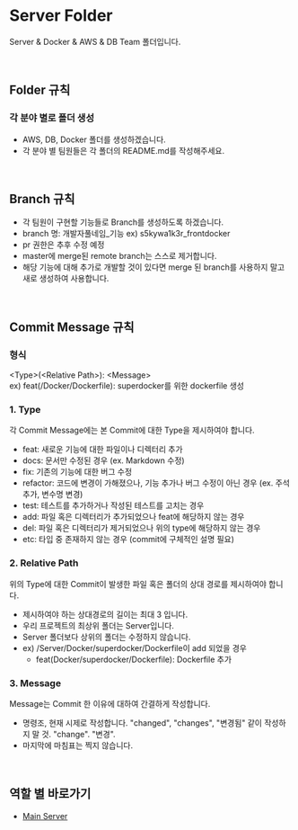 # Server Folder

Server & Docker & AWS & DB Team 폴더입니다.

<br>

## Folder 규칙

### 각 분야 별로 폴더 생성

-   AWS, DB, Docker 폴더를 생성하겠습니다.
-   각 분야 별 팀원들은 각 폴더의 README.md를 작성해주세요.

<br>

## Branch 규칙

-   각 팀원이 구현할 기능들로 Branch를 생성하도록 하겠습니다.
-   branch 명: 개발자풀네임\_기능 ex) s5kywa1k3r_frontdocker
-   pr 권한은 추후 수정 예정
-   master에 merge된 remote branch는 스스로 제거합니다.
-   해당 기능에 대해 추가로 개발할 것이 있다면 merge 된 branch를 사용하지 말고 새로 생성하여 사용합니다.

<br>

## Commit Message 규칙

### 형식

\<Type>(\<Relative Path>): \<Message> \
 ex) feat(/Docker/Dockerfile): superdocker를 위한 dockerfile 생성

### 1. Type

각 Commit Message에는 본 Commit에 대한 Type을 제시하여야 합니다.

-   feat: 새로운 기능에 대한 파일이나 디렉터리 추가
-   docs: 문서만 수정된 경우 (ex. Markdown 수정)
-   fix: 기존의 기능에 대한 버그 수정
-   refactor: 코드에 변경이 가해졌으나, 기능 추가나 버그 수정이 아닌 경우 (ex. 주석 추가, 변수명 변경)
-   test: 테스트를 추가하거나 작성된 테스트를 고치는 경우
-   add: 파일 혹은 디렉터리가 추가되었으나 feat에 해당하지 않는 경우
-   del: 파일 혹은 디렉터리가 제거되었으나 위의 type에 해당하지 않는 경우
-   etc: 타입 중 존재하지 않는 경우 (commit에 구체적인 설명 필요)

### 2. Relative Path

위의 Type에 대한 Commit이 발생한 파일 혹은 폴더의 상대 경로를 제시하여야 합니다.

-   제시하여야 하는 상대경로의 길이는 최대 3 입니다.
-   우리 프로젝트의 최상위 폴더는 Server입니다.
-   Server 폴더보다 상위의 폴더는 수정하지 않습니다.
-   ex) /Server/Docker/superdocker/Dockerfile이 add 되었을 경우
    -   feat(Docker/superdocker/Dockerfile): Dockerfile 추가

### 3. Message

Message는 Commit 한 이유에 대하여 간결하게 작성합니다.

-   명령조, 현재 시제로 작성합니다. "changed", "changes", "변경됨" 같이 작성하지 말 것. "change". "변경".
-   마지막에 마침표는 찍지 않습니다.

<br>

## 역할 별 바로가기

-   [Main Server](./Docker/superdocker/main_server/README.md)

